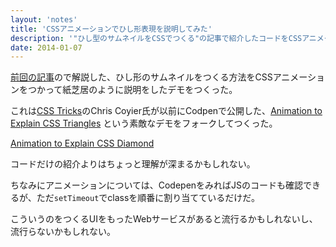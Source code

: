 ```yaml
---
layout: 'notes'
title: 'CSSアニメーションでひし形表現を説明してみた'
description: '"ひし型のサムネイルをCSSでつくる"の記事で紹介したコードをCSSアニメーションの紙芝居で解説する'
date: 2014-01-07
---
```

[前回の記事](/posts/notes/diamond-thumbnail)ので解説した、ひし形のサムネイルをつくる方法をCSSアニメーションをつかって紙芝居のように説明をしたデモをつくった。

これは[CSS Tricks](http://css-tricks.com/)のChris Coyier氏が以前にCodpenで公開した、[Animation to Explain CSS Triangles](http://codepen.io/chriscoyier/pen/lotjh) という素敵なデモをフォークしてつくった。

[Animation to Explain CSS Diamond](http://codepen.io/hiloki/pen/vCgoF)

コードだけの紹介よりはちょっと理解が深まるかもしれない。

ちなみにアニメーションについては、CodepenをみればJSのコードも確認できるが、ただ`setTimeout`でclassを順番に割り当てているだけだ。

こういうのをつくるUIをもったWebサービスがあると流行るかもしれないし、流行らないかもしれない。
